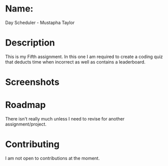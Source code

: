 # Name:  
Day Scheduler - Mustapha Taylor    

# Description
This is my Fifth assignment. In this one I am required to create a coding quiz that deducts time when incorrect as well as contains a leaderboard. 

# Screenshots



# Roadmap
There isn't really much unless I need to revise for another assignment/project.

# Contributing 
I am not open to contributions at the moment. 

